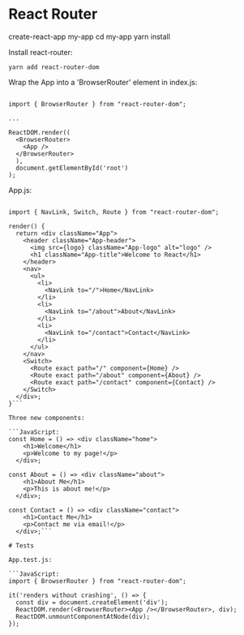 # React Router

create-react-app my-app
cd my-app
yarn install

Install react-router:

```bash:
yarn add react-router-dom
```

Wrap the App into a 'BrowserRouter' element in index.js:

```JavaScript:

import { BrowserRouter } from "react-router-dom";

...

ReactDOM.render((
  <BrowserRouter>
    <App />
  </BrowserRouter>
  ),
  document.getElementById('root')
);
```

App.js:

```JavaScript:

import { NavLink, Switch, Route } from "react-router-dom";

render() {
  return <div className="App">
    <header className="App-header">
      <img src={logo} className="App-logo" alt="logo" />
      <h1 className="App-title">Welcome to React</h1>
    </header>
    <nav>
      <ul>
        <li>
          <NavLink to="/">Home</NavLink>
        </li>
        <li>
          <NavLink to="/about">About</NavLink>
        </li>
        <li>
          <NavLink to="/contact">Contact</NavLink>
        </li>
      </ul>
    </nav>
    <Switch>
      <Route exact path="/" component={Home} />
      <Route exact path="/about" component={About} />
      <Route exact path="/contact" component={Contact} />
    </Switch>
  </div>;
}```

Three new components:

```JavaScript:
const Home = () => <div className="home">
    <h1>Welcome</h1>
    <p>Welcome to my page!</p>
  </div>;

const About = () => <div className="about">
    <h1>About Me</h1>
    <p>This is about me!</p>
  </div>;

const Contact = () => <div className="contact">
    <h1>Contact Me</h1>
    <p>Contact me via email!</p>
  </div>;```

# Tests

App.test.js:

```JavaScript:
import { BrowserRouter } from "react-router-dom";

it('renders without crashing', () => {
  const div = document.createElement('div');
  ReactDOM.render(<BrowserRouter><App /></BrowserRouter>, div);
  ReactDOM.unmountComponentAtNode(div);
});
```
